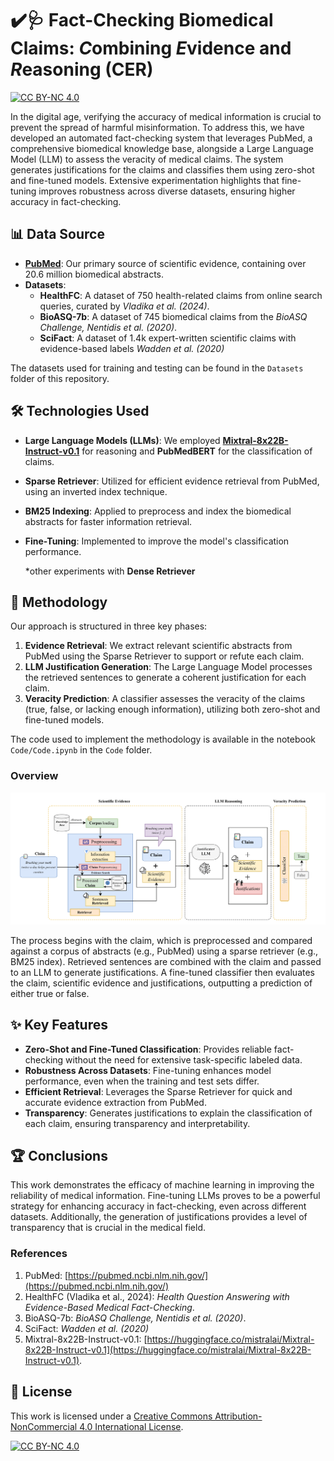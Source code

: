 # ✔️🩺 Fact-Checking Biomedical Claims: *C*ombining *E*vidence and *R*easoning (CER)
[![CC BY-NC 4.0][cc-by-nc-shield]][cc-by-nc]

In the digital age, verifying the accuracy of medical information is crucial to prevent the spread of harmful misinformation. To address this, we have developed an automated fact-checking system that leverages PubMed, a comprehensive biomedical knowledge base, alongside a Large Language Model (LLM) to assess the veracity of medical claims. The system generates justifications for the claims and classifies them using zero-shot and fine-tuned models. Extensive experimentation highlights that fine-tuning improves robustness across diverse datasets, ensuring higher accuracy in fact-checking.

## 📊 Data Source

- **[PubMed](https://pubmed.ncbi.nlm.nih.gov/)**: Our primary source of scientific evidence, containing over 20.6 million biomedical abstracts.
- **Datasets**:
  - **HealthFC**: A dataset of 750 health-related claims from online search queries, curated by *Vladika et al. (2024)*.
  - **BioASQ-7b**: A dataset of 745 biomedical claims from the *BioASQ Challenge, Nentidis et al. (2020)*.
  - **SciFact**: A dataset of 1.4k expert-written scientific claims with evidence-based labels *Wadden et al. (2020)*

The datasets used for training and testing can be found in the `Datasets` folder of this repository.


## 🛠️ Technologies Used

- **Large Language Models (LLMs)**: We employed **[Mixtral-8x22B-Instruct-v0.1](https://huggingface.co/mistralai/Mixtral-8x22B-Instruct-v0.1)** for reasoning and **PubMedBERT** for the classification of claims.
- **Sparse Retriever**: Utilized for efficient evidence retrieval from PubMed, using an inverted index technique.
- **BM25 Indexing**: Applied to preprocess and index the biomedical abstracts for faster information retrieval.
- **Fine-Tuning**: Implemented to improve the model's classification performance.

  *other experiments with **Dense Retriever**


## 📑 Methodology

Our approach is structured in three key phases:

1. **Evidence Retrieval**: We extract relevant scientific abstracts from PubMed using the Sparse Retriever to support or refute each claim.
2. **LLM Justification Generation**: The Large Language Model processes the retrieved sentences to generate a coherent justification for each claim.
3. **Veracity Prediction**: A classifier assesses the veracity of the claims (true, false, or lacking enough information), utilizing both zero-shot and fine-tuned models.

The code used to implement the methodology is available in the notebook `Code/Code.ipynb` in the `Code` folder.

### Overview

![Methodology](./Methodology.png)

The process begins with the claim, which is preprocessed and compared against a corpus of abstracts (e.g., PubMed) using a sparse retriever (e.g., BM25 index). Retrieved sentences are combined with the claim and passed to an LLM to generate justifications. A fine-tuned classifier then evaluates the claim, scientific evidence and justifications, outputting a prediction of either true or false.

## ✨ Key Features

- **Zero-Shot and Fine-Tuned Classification**: Provides reliable fact-checking without the need for extensive task-specific labeled data.
- **Robustness Across Datasets**: Fine-tuning enhances model performance, even when the training and test sets differ.
- **Efficient Retrieval**: Leverages the Sparse Retriever for quick and accurate evidence extraction from PubMed.
- **Transparency**: Generates justifications to explain the classification of each claim, ensuring transparency and interpretability.

## 🏆 Conclusions

This work demonstrates the efficacy of machine learning in improving the reliability of medical information. Fine-tuning LLMs proves to be a powerful strategy for enhancing accuracy in fact-checking, even across different datasets. Additionally, the generation of justifications provides a level of transparency that is crucial in the medical field.

### References

1. PubMed: [https://pubmed.ncbi.nlm.nih.gov/](https://pubmed.ncbi.nlm.nih.gov/)
2. HealthFC (Vladika et al., 2024): *Health Question Answering with Evidence-Based Medical Fact-Checking*.
3. BioASQ-7b: *BioASQ Challenge, Nentidis et al. (2020)*.
4. SciFact: *Wadden et al. (2020)*
5. Mixtral-8x22B-Instruct-v0.1: [https://huggingface.co/mistralai/Mixtral-8x22B-Instruct-v0.1](https://huggingface.co/mistralai/Mixtral-8x22B-Instruct-v0.1).

## 📜 License

This work is licensed under a
[Creative Commons Attribution-NonCommercial 4.0 International License][cc-by-nc].

[![CC BY-NC 4.0][cc-by-nc-image]][cc-by-nc]

[cc-by-nc]: https://creativecommons.org/licenses/by-nc/4.0/
[cc-by-nc-image]: https://licensebuttons.net/l/by-nc/4.0/88x31.png
[cc-by-nc-shield]: https://img.shields.io/badge/License-CC%20BY--NC%204.0-lightgrey.svg
